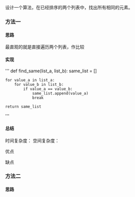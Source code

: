 设计一个算法，在已经排序的两个列表中，找出所有相同的元素。

### 方法一

#### 思路

最直观的就是直接遍历两个列表，作比较

#### 实现

'''
def find_same(list_a, list_b):
    same_list = []

    for value_a in list_a:
        for value_b in list_b:
            if value_a == value_b:
                same_list.append(value_a)
                break

    return same_list
'''

#### 总结

时间复杂度：
空间复杂度：

优点

缺点

### 方法二

#### 思路


